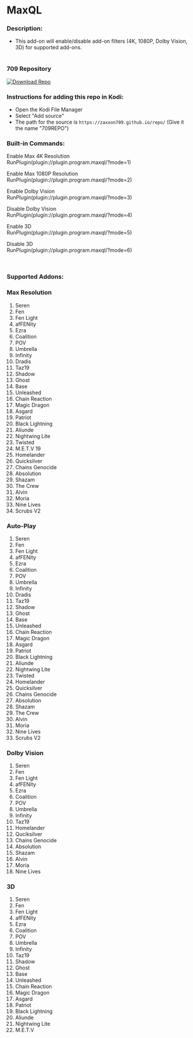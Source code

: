 # MaxQL

### Description:
- This add-on will enable/disable add-on filters (4K, 1080P, Dolby Vision, 3D) for supported add-ons.<br><br>

### 709 Repository
[![Download Repo](https://img.shields.io/badge/Download-Repo-blue.svg?style=for-the-badge)](https://raw.githubusercontent.com/Zaxxon709/nexus/main/repository.709-1.0.zip)

### Instructions for adding this repo in Kodi:

<ul>
    <li>Open the Kodi File Manager</li>
    <li>Select "Add source"</li>
    <li>The path for the source is <code>https://zaxxon709.github.io/repo/</code> (Give it the name "709REPO")</li>
</ul> 

### Built-in Commands:
<p>Enable Max 4K Resolution<br>
RunPlugin(plugin://plugin.program.maxql/?mode=1)</p>

<p>Enable Max 1080P Resolution<br>
RunPlugin(plugin://plugin.program.maxql/?mode=2)</p>

<p>Enable Dolby Vision<br>
RunPlugin(plugin://plugin.program.maxql/?mode=3)</p>

<p>Disable Dolby Vision<br>
RunPlugin(plugin://plugin.program.maxql/?mode=4)</p>

<p>Enable 3D<br>
RunPlugin(plugin://plugin.program.maxql/?mode=5)</p>

<p>Disable 3D<br>
RunPlugin(plugin://plugin.program.maxql/?mode=6)</p><br>

### Supported Addons:

### Max Resolution

1.  Seren<br>
2.  Fen<br>
3.  Fen Light<br>
4.  afFENity<br>
5.  Ezra<br>
6.  Coalition<br>
7.  POV<br>                  
8.  Umbrella<br>
9.  Infinity<br>
10. Dradis<br>
11. Taz19<br>
12. Shadow<br>
13. Ghost<br>
14. Base<br>
15. Unleashed<br>           
16. Chain Reaction<br>
17. Magic Dragon<br>
18. Asgard<br>
19. Patriot<br>
20. Black Lightning<br>
21. Aliunde<br>
22. Nightwing Lite<br>
23. Twisted<br>
24. M.E.T.V 19<br>
25. Homelander<br>
26. Quicksilver<br>
27. Chains Genocide<br>
28. Absolution <br>      
29. Shazam<br>
30. The Crew<br>              
31. Alvin<br>
32. Moria<br>
33. Nine Lives<br>
34. Scrubs V2<br>


### Auto-Play

1.  Seren<br>
2.  Fen<br>
3.  Fen Light<br>
4.  afFENity<br>
5.  Ezra<br>
6.  Coalition<br>
7.  POV<br>                  
8.  Umbrella<br>
9.  Infinity<br>
10. Dradis<br>
11. Taz19<br>
12. Shadow<br>
13. Ghost<br>
14. Base<br>
15. Unleashed<br>           
16. Chain Reaction<br>
17. Magic Dragon<br>
18. Asgard<br>
19. Patriot<br>
20. Black Lightning<br>
21. Aliunde<br>
22. Nightwing Lite<br>
23. Twisted<br>
24. Homelander<br>
25. Quicksilver<br>
26. Chains Genocide<br>
27. Absolution<br>      
28. Shazam<br>
29. The Crew<br>              
30. Alvin<br>
31. Moria<br>
32. Nine Lives<br>
33. Scrubs V2<br>


### Dolby Vision

1.  Seren<br>
2.  Fen<br>
3.  Fen Light<br>
4.  afFENity<br>
5.  Ezra<br>
6.  Coalition<br>
7.  POV<br>
8.  Umbrella<br>
9.  Infinity<br>
10. Taz19<br>
11. Homelander<br>
12. Quciksilver<br>
13. Chains Genocide<br>
14. Absolution<br>
15. Shazam<br>
16. Alvin<br>
17. Moria<br>
18. Nine Lives


### 3D

1.  Seren<br>
2.  Fen<br>
3.  Fen Light<br>
4.  afFENity<br>
5.  Ezra<br>
6.  Coalition<br>
7.  POV<br>
8.  Umbrella<br>
9.  Infinity<br>
10. Taz19<br>
11. Shadow<br>
12. Ghost<br>
13. Base<br>
14. Unleashed<br>
15. Chain Reaction<br>
16. Magic Dragon<br>
17. Asgard<br>
18. Patriot<br>
19. Black Lightning
20. Aliunde<br>
21. Nightwing Lite<br>
22. M.E.T.V<br>
